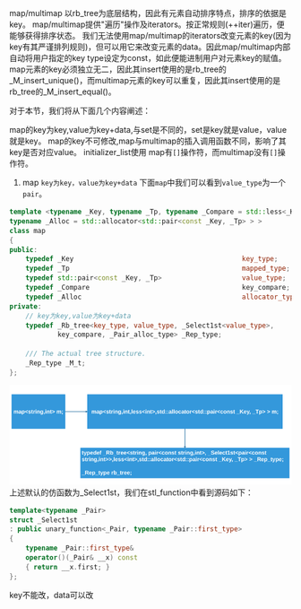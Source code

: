 map/multimap 以rb_tree为底层结构，因此有元素自动排序特点，排序的依据是key。
map/multimap提供"遍历"操作及iterators。按正常规则(++iter)遍历，便能够获得排序状态。
我们无法使用map/multimap的iterators改变元素的key(因为key有其严谨排列规则)，但可以用它来改变元素的data。因此map/multimap内部自动将用户指定的key type设定为const，如此便能进制用户对元素key的赋值。
map元素的key必须独立无二，因此其insert使用的是rb_tree的_M_insert_unique()，而multimap元素的key可以重复，因此其insert使用的是rb_tree的_M_insert_equal()。

对于本节，我们将从下面几个内容阐述：

map的key为key,value为key+data,与set是不同的，set是key就是value，value就是key。
map的key不可修改,map与multimap的插入调用函数不同，影响了其key是否对应value。
initializer_list使用
map有`[]`操作符，而multimap没有`[]`操作符。
1. map
`key为key，value为key+data`
下面`map`中我们可以看到`value_type`为一个`pair`。
```cpp
template <typename _Key, typename _Tp, typename _Compare = std::less<_Key>,
typename _Alloc = std::allocator<std::pair<const _Key, _Tp> > >
class map
{
public:
    typedef _Key                                          key_type;
    typedef _Tp                                           mapped_type;
    typedef std::pair<const _Key, _Tp>                    value_type;
    typedef _Compare                                      key_compare;
    typedef _Alloc                                        allocator_type;
private:
    // key为key,value为key+data
    typedef _Rb_tree<key_type, value_type, _Select1st<value_type>,
            key_compare, _Pair_alloc_type> _Rep_type;

    /// The actual tree structure.
    _Rep_type _M_t;
};
```
![map](./images/_map1.png)
上述默认的仿函数为_Select1st，我们在stl_function中看到源码如下：
```cpp
template<typename _Pair>
struct _Select1st
: public unary_function<_Pair, typename _Pair::first_type>
{
    typename _Pair::first_type&
    operator()(_Pair& __x) const
    { return __x.first; }
};
```
key不能改，data可以改



